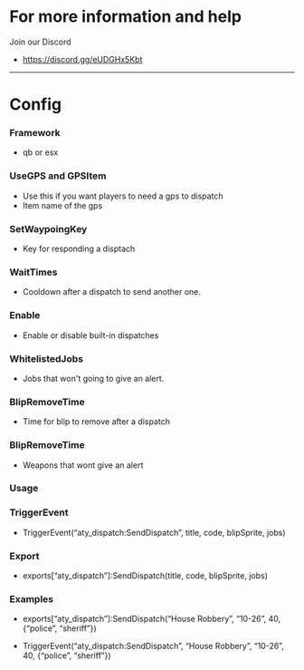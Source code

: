 # For more information and help
Join our Discord
* https://discord.gg/eUDGHx5Kbt
---

# Config
### Framework
* qb or esx
### UseGPS and GPSItem
* Use this if you want players to need a gps to dispatch
* Item name of the gps
### SetWaypoingKey 
* Key for responding a disptach
### WaitTimes
* Cooldown after a dispatch to send another one.
### Enable
* Enable or disable built-in dispatches
### WhitelistedJobs
* Jobs that won't going to give an alert.
### BlipRemoveTime
* Time for blip to remove after a dispatch
### BlipRemoveTime
* Weapons that wont give an alert

### Usage 

### TriggerEvent

* TriggerEvent(“aty_dispatch:SendDispatch”, title, code, blipSprite, jobs)

### Export

* exports[“aty_dispatch”]:SendDispatch(title, code, blipSprite, jobs)

### Examples

* exports[“aty_dispatch”]:SendDispatch(“House Robbery”, “10-26”, 40, {“police”, “sheriff”})

* TriggerEvent(“aty_dispatch:SendDispatch”, “House Robbery”, “10-26”, 40, {“police”, “sheriff”})
